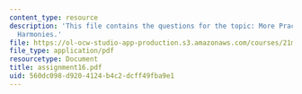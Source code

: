 ```yaml
---
content_type: resource
description: 'This file contains the questions for the topic: More Practice with Applied
  Harmonies.'
file: https://ol-ocw-studio-app-production.s3.amazonaws.com/courses/21m-301-harmony-and-counterpoint-i-spring-2005/560dc098d9204124b4c2dcff49fba9e1_assignment16.pdf
file_type: application/pdf
resourcetype: Document
title: assignment16.pdf
uid: 560dc098-d920-4124-b4c2-dcff49fba9e1
---
```

